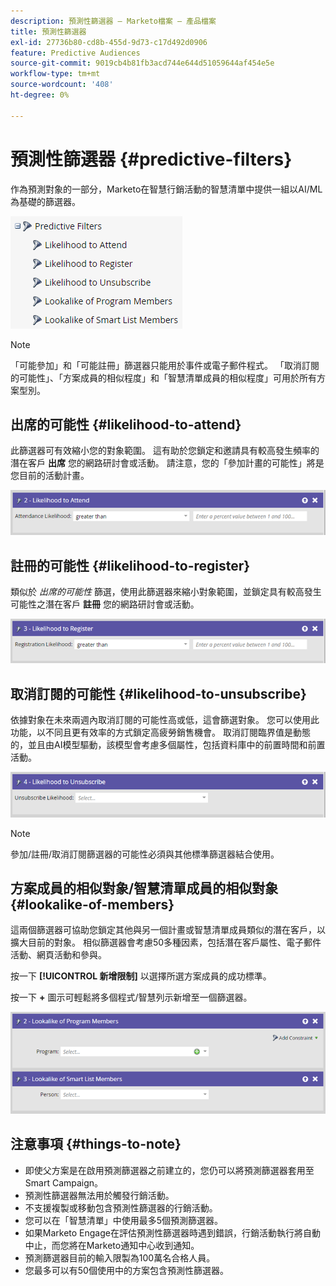 ```yaml
---
description: 預測性篩選器 — Marketo檔案 — 產品檔案
title: 預測性篩選器
exl-id: 27736b80-cd8b-455d-9d73-c17d492d0906
feature: Predictive Audiences
source-git-commit: 9019cb4b81fb3acd744e644d51059644af454e5e
workflow-type: tm+mt
source-wordcount: '408'
ht-degree: 0%

---
```


# 預測性篩選器 {#predictive-filters}

作為預測對象的一部分，Marketo在智慧行銷活動的智慧清單中提供一組以AI/ML為基礎的篩選器。

![影像1](assets/predictive-filters-1.png)

>[!NOTE]
>
>「可能參加」和「可能註冊」篩選器只能用於事件或電子郵件程式。 「取消訂閱的可能性」、「方案成員的相似程度」和「智慧清單成員的相似程度」可用於所有方案型別。

## 出席的可能性 {#likelihood-to-attend}

此篩選器可有效縮小您的對象範圍。 這有助於您鎖定和邀請具有較高發生頻率的潛在客戶 **出席** 您的網路研討會或活動。 請注意，您的「參加計畫的可能性」將是您目前的活動計畫。

![影像2](assets/predictive-filters-2.png)

## 註冊的可能性 {#likelihood-to-register}

類似於 _出席的可能性_ 篩選，使用此篩選器來縮小對象範圍，並鎖定具有較高發生可能性之潛在客戶 **註冊** 您的網路研討會或活動。

![影像三](assets/predictive-filters-3.png)

## 取消訂閱的可能性 {#likelihood-to-unsubscribe}

依據對象在未來兩週內取消訂閱的可能性高或低，這會篩選對象。 您可以使用此功能，以不同且更有效率的方式鎖定高疲勞銷售機會。 取消訂閱臨界值是動態的，並且由AI模型驅動，該模型會考慮多個屬性，包括資料庫中的前置時間和前置活動。

![影像四](assets/predictive-filters-4.png)

>[!NOTE]
>
>參加/註冊/取消訂閱篩選器的可能性必須與其他標準篩選器結合使用。

## 方案成員的相似對象/智慧清單成員的相似對象 {#lookalike-of-members}

這兩個篩選器可協助您鎖定其他與另一個計畫或智慧清單成員類似的潛在客戶，以擴大目前的對象。 相似篩選器會考慮50多種因素，包括潛在客戶屬性、電子郵件活動、網頁活動和參與。

按一下 **[!UICONTROL 新增限制]** 以選擇所選方案成員的成功標準。

按一下 **+** 圖示可輕鬆將多個程式/智慧列示新增至一個篩選器。

![影像五](assets/predictive-filters-5.png)

## 注意事項 {#things-to-note}

* 即使父方案是在啟用預測篩選器之前建立的，您仍可以將預測篩選器套用至Smart Campaign。
* 預測性篩選器無法用於觸發行銷活動。
* 不支援複製或移動包含預測性篩選器的行銷活動。
* 您可以在「智慧清單」中使用最多5個預測篩選器。
* 如果Marketo Engage在評估預測性篩選器時遇到錯誤，行銷活動執行將自動中止，而您將在Marketo通知中心收到通知。
* 預測篩選器目前的輸入限製為100萬名合格人員。
* 您最多可以有50個使用中的方案包含預測性篩選器。
